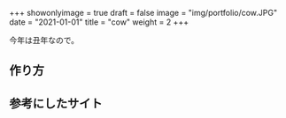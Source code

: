 +++
showonlyimage = true
draft = false
image = "img/portfolio/cow.JPG"
date = "2021-01-01"
title = "cow"
weight = 2
+++

今年は丑年なので。
<!--more-->

## 作り方

## 参考にしたサイト